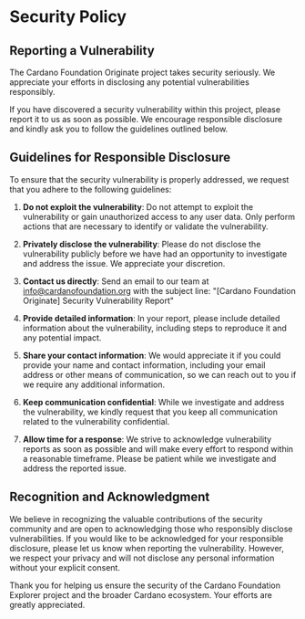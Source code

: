 # Security Policy

## Reporting a Vulnerability

The Cardano Foundation Originate project takes security seriously. We appreciate your efforts in disclosing any potential vulnerabilities responsibly.

If you have discovered a security vulnerability within this project, please report it to us as soon as possible. We encourage responsible disclosure and kindly ask you to follow the guidelines outlined below.

## Guidelines for Responsible Disclosure

To ensure that the security vulnerability is properly addressed, we request that you adhere to the following guidelines:

1. **Do not exploit the vulnerability**: Do not attempt to exploit the vulnerability or gain unauthorized access to any user data. Only perform actions that are necessary to identify or validate the vulnerability.

2. **Privately disclose the vulnerability**: Please do not disclose the vulnerability publicly before we have had an opportunity to investigate and address the issue. We appreciate your discretion.

3. **Contact us directly**: Send an email to our team at info@cardanofoundation.org with the subject line: "[Cardano Foundation Originate] Security Vulnerability Report"

4. **Provide detailed information**: In your report, please include detailed information about the vulnerability, including steps to reproduce it and any potential impact.

5. **Share your contact information**: We would appreciate it if you could provide your name and contact information, including your email address or other means of communication, so we can reach out to you if we require any additional information.

6. **Keep communication confidential**: While we investigate and address the vulnerability, we kindly request that you keep all communication related to the vulnerability confidential.

7. **Allow time for a response**: We strive to acknowledge vulnerability reports as soon as possible and will make every effort to respond within a reasonable timeframe. Please be patient while we investigate and address the reported issue.

## Recognition and Acknowledgment

We believe in recognizing the valuable contributions of the security community and are open to acknowledging those who responsibly disclose vulnerabilities. If you would like to be acknowledged for your responsible disclosure, please let us know when reporting the vulnerability. However, we respect your privacy and will not disclose any personal information without your explicit consent.

Thank you for helping us ensure the security of the Cardano Foundation Explorer project and the broader Cardano ecosystem. Your efforts are greatly appreciated.
